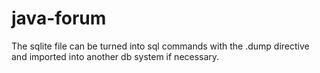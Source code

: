 # java-forum
The sqlite file can be turned into sql commands with the .dump directive and imported into another db system if necessary.
